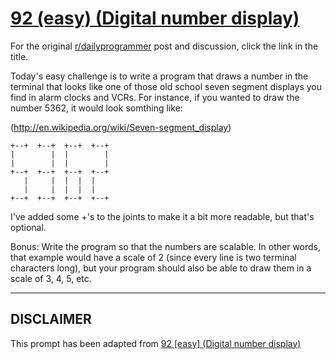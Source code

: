 # [92 (easy) (Digital number display)](https://www.reddit.com/r/dailyprogrammer/comments/ywlvf/8272012_challenge_92_easy_digital_number_display/)

For the original [r/dailyprogrammer](https://www.reddit.com/r/dailyprogrammer/) post and discussion, click the link in the title.

Today's easy challenge is to write a program that draws a number in the terminal that looks like one of those old school seven segment displays you find in alarm clocks and VCRs. For instance, if you wanted to draw the number 5362, it would look somthing like:

(http://en.wikipedia.org/wiki/Seven-segment_display)

```
+--+  +--+  +--+  +--+
|        |  |        |
|        |  |        |
+--+  +--+  +--+  +--+
   |     |  |  |  |
   |     |  |  |  |
+--+  +--+  +--+  +--+
```
I've added some +'s to the joints to make it a bit more readable, but that's optional. 

Bonus: Write the program so that the numbers are scalable. In other words, that example would have a scale of 2 (since every line is two terminal characters long), but your program should also be able to draw them in a scale of 3, 4, 5, etc.


----
## **DISCLAIMER**
This prompt has been adapted from [92 [easy] (Digital number display)](https://www.reddit.com/r/dailyprogrammer/comments/ywlvf/8272012_challenge_92_easy_digital_number_display/
)
